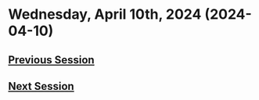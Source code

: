 # Wednesday, April 10th, 2024 (2024-04-10)

## [Previous Session](./2024-04-03.md)

## [Next Session](./2024-04-17.md)
